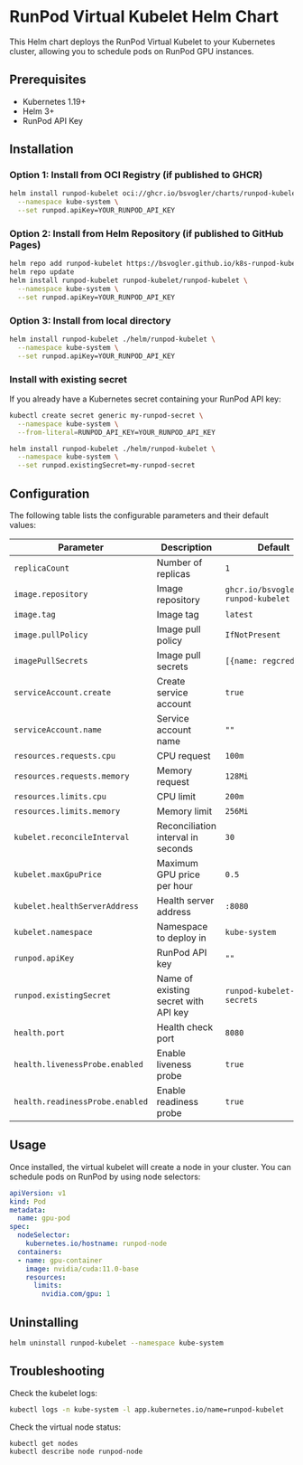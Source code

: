 # RunPod Virtual Kubelet Helm Chart

This Helm chart deploys the RunPod Virtual Kubelet to your Kubernetes cluster, allowing you to schedule pods on RunPod GPU instances.

## Prerequisites

- Kubernetes 1.19+
- Helm 3+
- RunPod API Key

## Installation

### Option 1: Install from OCI Registry (if published to GHCR)

```bash
helm install runpod-kubelet oci://ghcr.io/bsvogler/charts/runpod-kubelet \
  --namespace kube-system \
  --set runpod.apiKey=YOUR_RUNPOD_API_KEY
```

### Option 2: Install from Helm Repository (if published to GitHub Pages)

```bash
helm repo add runpod-kubelet https://bsvogler.github.io/k8s-runpod-kubelet/
helm repo update
helm install runpod-kubelet runpod-kubelet/runpod-kubelet \
  --namespace kube-system \
  --set runpod.apiKey=YOUR_RUNPOD_API_KEY
```

### Option 3: Install from local directory

```bash
helm install runpod-kubelet ./helm/runpod-kubelet \
  --namespace kube-system \
  --set runpod.apiKey=YOUR_RUNPOD_API_KEY
```

### Install with existing secret

If you already have a Kubernetes secret containing your RunPod API key:

```bash
kubectl create secret generic my-runpod-secret \
  --namespace kube-system \
  --from-literal=RUNPOD_API_KEY=YOUR_RUNPOD_API_KEY

helm install runpod-kubelet ./helm/runpod-kubelet \
  --namespace kube-system \
  --set runpod.existingSecret=my-runpod-secret
```

## Configuration

The following table lists the configurable parameters and their default values:

| Parameter | Description | Default |
|-----------|-------------|---------|
| `replicaCount` | Number of replicas | `1` |
| `image.repository` | Image repository | `ghcr.io/bsvogler/gpu-runpod-kubelet` |
| `image.tag` | Image tag | `latest` |
| `image.pullPolicy` | Image pull policy | `IfNotPresent` |
| `imagePullSecrets` | Image pull secrets | `[{name: regcred}]` |
| `serviceAccount.create` | Create service account | `true` |
| `serviceAccount.name` | Service account name | `""` |
| `resources.requests.cpu` | CPU request | `100m` |
| `resources.requests.memory` | Memory request | `128Mi` |
| `resources.limits.cpu` | CPU limit | `200m` |
| `resources.limits.memory` | Memory limit | `256Mi` |
| `kubelet.reconcileInterval` | Reconciliation interval in seconds | `30` |
| `kubelet.maxGpuPrice` | Maximum GPU price per hour | `0.5` |
| `kubelet.healthServerAddress` | Health server address | `:8080` |
| `kubelet.namespace` | Namespace to deploy in | `kube-system` |
| `runpod.apiKey` | RunPod API key | `""` |
| `runpod.existingSecret` | Name of existing secret with API key | `runpod-kubelet-secrets` |
| `health.port` | Health check port | `8080` |
| `health.livenessProbe.enabled` | Enable liveness probe | `true` |
| `health.readinessProbe.enabled` | Enable readiness probe | `true` |

## Usage

Once installed, the virtual kubelet will create a node in your cluster. You can schedule pods on RunPod by using node selectors:

```yaml
apiVersion: v1
kind: Pod
metadata:
  name: gpu-pod
spec:
  nodeSelector:
    kubernetes.io/hostname: runpod-node
  containers:
  - name: gpu-container
    image: nvidia/cuda:11.0-base
    resources:
      limits:
        nvidia.com/gpu: 1
```

## Uninstalling

```bash
helm uninstall runpod-kubelet --namespace kube-system
```

## Troubleshooting

Check the kubelet logs:

```bash
kubectl logs -n kube-system -l app.kubernetes.io/name=runpod-kubelet
```

Check the virtual node status:

```bash
kubectl get nodes
kubectl describe node runpod-node
```